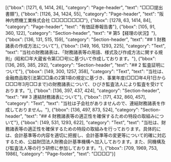 [{"bbox": [1271, 6, 1414, 26], "category": "Page-header", "text": "□□□提出書類"}, {"bbox": [1126, 34, 1424, 55], "category": "Page-header", "text": "阪神内燃機工業株式会社 □□□□□□□□"}, {"bbox": [1278, 63, 1414, 84], "category": "Page-header", "text": "有価証券報告書"}, {"bbox": [105, 91, 360, 122], "category": "Section-header", "text": "# 第5【経理の状況】"}, {"bbox": [136, 131, 515, 159], "category": "Section-header", "text": "## 1 財務諸表の作成方法について"}, {"bbox": [149, 166, 1293, 225], "category": "Text", "text": "当社の財務諸表は、「財務諸表等の用語、様式及び作成方法に関する規則」(昭和□年大蔵省令第□□号)に基づいて作成しております。"}, {"bbox": [136, 265, 385, 292], "category": "Section-header", "text": "## 2 監査証明について"}, {"bbox": [149, 300, 1257, 358], "category": "Text", "text": "当社は、金融商品取引法第□□条の2第1項の規定に基づき、事業年度(□□□年4月1日から□□□年3月□□まで)の財務諸表について、ひびき監査法人により監査を受けております。"}, {"bbox": [136, 397, 437, 424], "category": "Section-header", "text": "## 3 連結財務諸表について"}, {"bbox": [171, 432, 860, 457], "category": "Text", "text": "当社は子会社がありませんので、連結財務諸表を作成しておりません。"}, {"bbox": [136, 497, 873, 524], "category": "Section-header", "text": "## 4 財務諸表等の適正性を確保するための特段の取組みについて"}, {"bbox": [149, 531, 1293, 622], "category": "Text", "text": "当社は、財務諸表等の適正性を確保するための特段の取組みを行っております。具体的には、会計基準等の内容を適切に把握し、会計基準等の変更等について的確に対応するため、公益財団法人財務会計基準機構へ加入しております。また、同機構及び監査法人等の行う研修に参加しております。"}, {"bbox": [709, 1969, 753, 1986], "category": "Page-footer", "text": "□□□□"}]